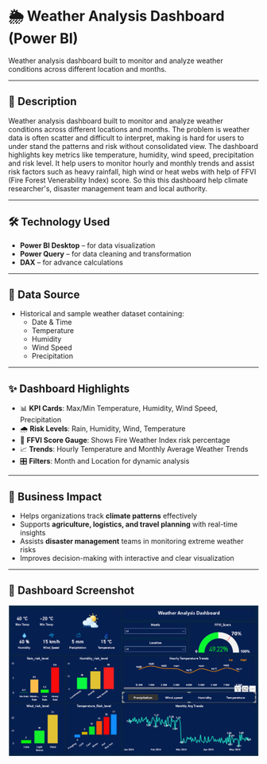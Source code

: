 # 🌦 Weather Analysis Dashboard (Power BI)
Weather analysis dashboard built to monitor and analyze weather conditions across different location and months.

---

## 📖 Description
Weather analysis dashboard built to monitor and analyze weather conditions across different locations and months. The problem is weather data is often scatter and difficult to interpret, making is hard for users to under stand the patterns and risk without consolidated view.
The dashboard highlights key metrics like temperature, humidity, wind speed, precipitation and risk level. It help users to monitor hourly and monthly trends and assist risk factors such as heavy rainfall, high wind or heat webs with help of FFVI (Fire Forest Venerability Index) score.
So this this dashboard help climate researcher's, disaster management team and local authority.

---

## 🛠 Technology Used
- **Power BI Desktop** – for data visualization  
- **Power Query** – for data cleaning and transformation  
- **DAX** – for advance calculations 

---

## 📂 Data Source
- Historical and sample weather dataset containing:  
  - Date & Time  
  - Temperature  
  - Humidity  
  - Wind Speed  
  - Precipitation  

---

## ✨ Dashboard Highlights
- 📊 **KPI Cards**: Max/Min Temperature, Humidity, Wind Speed, Precipitation  
- 🌧 **Risk Levels**: Rain, Humidity, Wind, Temperature  
- 🎯 **FFVI Score Gauge**: Shows Fire Weather Index risk percentage  
- 📈 **Trends**: Hourly Temperature and Monthly Average Weather Trends  
- 🎛 **Filters**: Month and Location for dynamic analysis  

---

## 💼 Business Impact
- Helps organizations track **climate patterns** effectively  
- Supports **agriculture, logistics, and travel planning** with real-time insights  
- Assists **disaster management** teams in monitoring extreme weather risks  
- Improves decision-making with interactive and clear visualization  

---

## 📸 Dashboard Screenshot
![Weather Dashboard](https://github.com/Afjal-khan/Weather-Analysis-Dashboard/blob/main/Weather%20analysis%20dashboard%20image.png)
